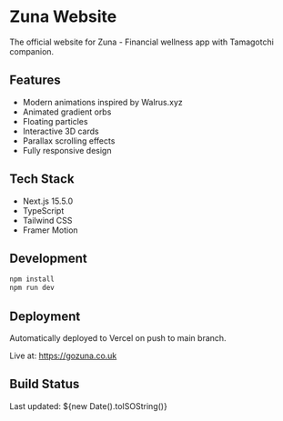 # Zuna Website

The official website for Zuna - Financial wellness app with Tamagotchi companion.

## Features

- Modern animations inspired by Walrus.xyz
- Animated gradient orbs
- Floating particles
- Interactive 3D cards
- Parallax scrolling effects
- Fully responsive design

## Tech Stack

- Next.js 15.5.0
- TypeScript
- Tailwind CSS
- Framer Motion

## Development

```bash
npm install
npm run dev
```

## Deployment

Automatically deployed to Vercel on push to main branch.

Live at: https://gozuna.co.uk

## Build Status

Last updated: ${new Date().toISOString()}